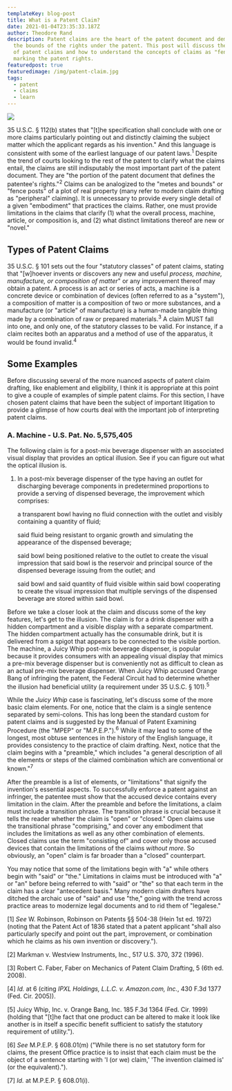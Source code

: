 ```yaml
---
templateKey: blog-post
title: What is a Patent Claim?
date: 2021-01-04T23:35:33.187Z
author: Theodore Rand
description: Patent claims are the heart of the patent document and demarcate
  the bounds of the rights under the patent. This post will discuss the concept
  of patent claims and how to understand the concepts of claims as "fenceposts"
  marking the patent rights.
featuredpost: true
featuredimage: /img/patent-claim.jpg
tags:
  - patent
  - claims
  - learn
---
```

![](/img/patent-claim.jpg)

35 U.S.C. § 112(b) states that "\[t]he specification shall conclude with one or more claims particularly pointing out and distinctly claiming the subject matter which the applicant regards as his invention." And this language is consistent with some of the earliest language of our patent laws.<sup>1</sup> Despite the trend of courts looking to the rest of the patent to clarify what the claims entail, the claims are still indisputably the most important part of the patent document. They are "the portion of the patent document that defines the patentee's rights."<sup>2</sup> Claims can be analogized to the "metes and bounds" or "fence posts" of a plot of real property (many refer to modern claim drafting as "peripheral" claiming). It is unnecessary to provide every single detail of a given "embodiment" that practices the claims. Rather, one must provide limitations in the claims that clarify (1) what the overall process, machine, article, or composition is, and (2) what distinct limitations thereof are new or "novel."

## Types of Patent Claims

35 U.S.C. § 101 sets out the four "statutory classes" of patent claims, stating that "\[w]hoever invents or discovers any new and useful <i>process, machine, manufacture, or composition of matter</i>" or any improvement thereof may obtain a patent. A process is an act or series of acts, a machine is a concrete device or combination of devices (often referred to as a "system"), a composition of matter is a composition of two or more substances, and a manufacture (or "article" of manufacture) is a human-made tangible thing made by a combination of raw or prepared materials.<sup>3</sup> A claim MUST fall into one, and only one, of the statutory classes to be valid. For instance, if a claim recites both an apparatus and a method of use of the apparatus, it would be found invalid.<sup>4</sup>

## Some Examples

Before discussing several of the more nuanced aspects of patent claim drafting, like enablement and eligibility, I think it is appropriate at this point to give a couple of examples of simple patent claims. For this section, I have chosen patent claims that have been the subject of important litigation to provide a glimpse of how courts deal with the important job of interpreting patent claims.

### A. Machine - U.S. Pat. No. 5,575,405

The following claim is for a post-mix beverage dispenser with an associated visual display that provides an optical illusion. See if you can figure out what the optical illusion is.

1. In a post-mix beverage dispenser of the type having an outlet for discharging beverage components in predetermined proportions to provide a serving of dispensed beverage, the improvement which comprises:

   a transparent bowl having no fluid connection with the outlet and visibly containing a quantity of fluid;

   said fluid being resistant to organic growth and simulating the appearance of the dispensed beverage;

   said bowl being positioned relative to the outlet to create the visual impression that said bowl is the reservoir and principal source of the dispensed beverage issuing from the outlet; and

    said bowl and said quantity of fluid visible within said bowl cooperating to create the visual impression that multiple servings of the dispensed beverage are stored within said bowl.

Before we take a closer look at the claim and discuss some of the key features, let's get to the illusion. The claim is for a drink dispenser with a hidden compartment and a visible display with a separate compartment. The hidden compartment actually has the consumable drink, but it is delivered from a spigot that appears to be connected to the visible portion. The machine, a Juicy Whip post-mix beverage dispenser, is popular because it provides consumers with an appealing visual display that mimics a pre-mix beverage dispenser but is conveniently not as difficult to clean as an actual pre-mix beverage dispenser. When Juicy Whip accused Orange Bang of infringing the patent, the Federal Circuit had to determine whether the illusion had beneficial utility (a requirement under 35 U.S.C. § 101).<sup>5</sup>

While the <i>Juicy Whip</i> case is fascinating, let's discuss some of the more basic claim elements. For one, notice that the claim is a single sentence separated by semi-colons. This has long been the standard custom for patent claims and is suggested by the Manual of Patent Examining Procedure (the "MPEP" or "M.P.E.P.").<sup>6</sup> While it may lead to some of the longest, most obtuse sentences in the history of the English language, it provides consistency to the practice of claim drafting. Next, notice that the claim begins with a "preamble," which includes "a general description of all the elements or steps of the claimed combination which are conventional or known."<sup>7</sup> 

After the preamble is a list of elements, or "limitations" that signify the invention's essential aspects. To successfully enforce a patent against an infringer, the patentee must show that the accused device contains every limitation in the claim. After the preamble and before the limitations, a claim must include a transition phrase. The transition phrase is crucial because it tells the reader whether the claim is "open" or "closed." Open claims use the transitional phrase "comprising," and cover any embodiment that includes the limitations as well as any other combination of elements. Closed claims use the term "consisting of" and cover only those accused devices that contain the limitations of the claims <i>without more</i>. So obviously, an "open" claim is far broader than a "closed" counterpart. 

You may notice that some of the limitations begin with "a" while others begin with "said" or "the." Limitations in claims must be introduced with "a" or "an" before being referred to with "said" or "the" so that each term in the claim has a clear "antecedent basis." Many modern claim drafters have ditched the archaic use of "said" and use "the," going with the trend across practice areas to modernize legal documents and to rid them of "legalese."

\[1] *See* W. Robinson, Robinson on Patents §§ 504-38 (Hein 1st ed. 1972) (noting that the Patent Act of 1836 stated that a patent applicant "shall also particularly specify and point out the part, improvement, or combination which he claims as his own invention or discovery.").

\[2] Markman v. Westview Instruments, Inc., 517 U.S. 370, 372 (1996).

\[3] Robert C. Faber, Faber on Mechanics of Patent Claim Drafting, 5 (6th ed. 2008).

\[4] *Id.* at 6 (citing *IPXL Holdings, L.L.C. v. Amazon.com, Inc.*, 430 F.3d 1377 (Fed. Cir. 2005)).

\[5] Juicy Whip, Inc. v. Orange Bang, Inc. 185 F.3d 1364 (Fed. Cir. 1999) (holding that "\[t]he fact that one product can be altered to make it look like another is in itself a specific benefit sufficient to satisfy the statutory requirement of utility.").

\[6] *See* M.P.E.P. § 608.01(m) ("While there is no set statutory form for claims, the present Office practice is to insist that each claim must be the object of a sentence starting with 'I (or we) claim,' 'The invention claimed is' (or the equivalent).").

\[7] *Id.* at M.P.E.P. § 608.01(i).